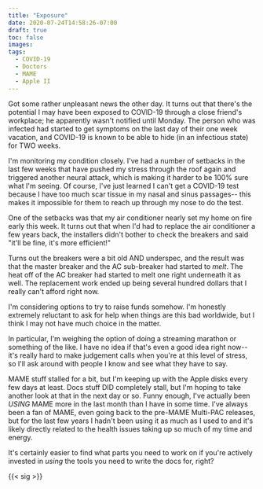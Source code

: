 ```yaml
---
title: "Exposure"
date: 2020-07-24T14:58:26-07:00
draft: true
toc: false
images:
tags:
  - COVID-19
  - Doctors
  - MAME
  - Apple II
---
```


Got some rather unpleasant news the other day. It turns out that there's the potential I may have been exposed to COVID-19 through a close friend's workplace; he apparently wasn't notified until Monday. The person who was infected had started to get symptoms on the last day of their one week vacation, and COVID-19 is known to be able to hide (in an infectious state) for TWO weeks.

I'm monitoring my condition closely. I've had a number of setbacks in the last few weeks that have pushed my stress through the roof again and triggered another neural attack, which is making it harder to be 100% sure what I'm seeing. Of course, I've just learned I can't get a COVID-19 test because I have too much scar tissue in my nasal and sinus passages-- this makes it impossible for them to reach up through my nose to do the test.

One of the setbacks was that my air conditioner nearly set my home on fire early this week. It turns out that when I'd had to replace the air conditioner a few years back, the installers didn't bother to check the breakers and said "it'll be fine, it's more efficient!"

Turns out the breakers were a bit old AND underspec, and the result was that the master breaker and the AC sub-breaker had started to *melt*. The heat off of the AC breaker had started to melt one right underneath it as well. The replacement work ended up being several hundred dollars that I really can't afford right now.

I'm considering options to try to raise funds somehow. I'm honestly extremely reluctant to ask for help when things are this bad worldwide, but I think I may not have much choice in the matter.

In particular, I'm weighing the option of doing a streaming marathon or something of the like. I have no idea if that's even a good idea right now-- it's really hard to make judgement calls when you're at this level of stress, so I'll ask around with people I know and see what they have to say.

MAME stuff stalled for a bit, but I'm keeping up with the Apple disks every few days at least. Docs stuff DID completely stall, but I'm hoping to take another look at that in the next day or so. Funny enough, I've actually been *USING* MAME more in the last month than I have in some time. I've always been a fan of MAME, even going back to the pre-MAME Multi-PAC releases, but for the last few years I hadn't been using it as much as I used to and it's likely directly related to the health issues taking up so much of my time and energy.

It's certainly easier to find what parts you need to work on if you're actively invested in *using* the tools you need to write the docs for, right?

{{< sig >}}